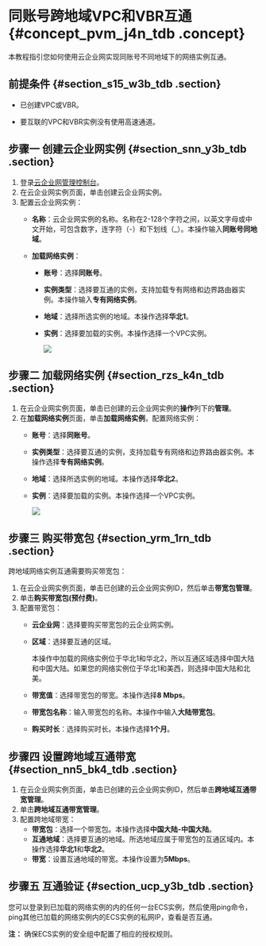 # 同账号跨地域VPC和VBR互通 {#concept_pvm_j4n_tdb .concept}

本教程指引您如何使用云企业网实现同账号不同地域下的网络实例互通。

## 前提条件 {#section_s15_w3b_tdb .section}

-   已创建VPC或VBR。

-   要互联的VPC和VBR实例没有使用高速通道。


## 步骤一 创建云企业网实例 {#section_snn_y3b_tdb .section}

1.  登录[云企业网管理控制台](https://cen.console.aliyun.com/)。
2.  在云企业网实例页面，单击创建云企业网实例。
3.  配置云企业网实例：
    -   **名称**：云企业网实例的名称。名称在2-128个字符之间，以英文字母或中文开始，可包含数字，连字符（-）和下划线（\_）。本操作输入**同账号同地域**。
    -   **加载网络实例**：

        -   **账号**：选择**同账号**。
        -   **实例类型**：选择要互通的实例，支持加载专有网络和边界路由器实例。本操作输入**专有网络实例**。
        -   **地域**：选择所选实例的地域。本操作选择**华北1**。
        -   **实例**：选择要加载的实例。本操作选择一个VPC实例。

            ![](http://static-aliyun-doc.oss-cn-hangzhou.aliyuncs.com/assets/img/3045/899_zh-CN.png)


## 步骤二 加载网络实例 {#section_rzs_k4n_tdb .section}

1.  在云企业网实例页面，单击已创建的云企业网实例的**操作**列下的**管理**。
2.  在**加载网络实例**页面，单击**加载网络实例**，配置网络实例：
    -   **账号**：选择**同账号**。
    -   **实例类型**：选择要互通的实例，支持加载专有网络和边界路由器实例。本操作选择**专有网络实例**。
    -   **地域**：选择所选实例的地域。本操作选择**华北2**。
    -   **实例**：选择要加载的实例。本操作选择一个VPC实例。

        ![](http://static-aliyun-doc.oss-cn-hangzhou.aliyuncs.com/assets/img/3045/901_zh-CN.png)


## 步骤三 购买带宽包 {#section_yrm_1rn_tdb .section}

跨地域网络实例互通需要购买带宽包：

1.  在云企业网实例页面，单击已创建的云企业网实例ID，然后单击**带宽包管理**。
2.  单击**购买带宽包\(预付费\)**。
3.  配置带宽包：
    -   **云企业网**：选择要购买带宽包的云企业网实例。
    -   **区域**：选择要互通的区域。

        本操作中加载的网络实例位于华北1和华北2，所以互通区域选择中国大陆和中国大陆。如果您的网络实例位于华北1和美西，则选择中国大陆和北美。

    -   **带宽值**：选择带宽包的带宽。本操作选择**8 Mbps**。
    -   **带宽包名称**：输入带宽包的名称。本操作中输入**大陆带宽包**。
    -   **购买时长**：选择购买时长。本操作选择**1个月**。

## 步骤四 设置跨地域互通带宽 {#section_nn5_bk4_tdb .section}

1.  在云企业网实例页面，单击已创建的云企业网实例ID，然后单击**跨地域互通带宽管理**。
2.  单击**跨地域互通带宽管理**。
3.  配置跨地域带宽：
    -   **带宽包**：选择一个带宽包。本操作选择**中国大陆-中国大陆**。
    -   **互通地域**：选择要互通的地域。所选地域应属于带宽包的互通区域内。本操作选择**华北1**和**华北2**。
    -   **带宽**：设置互通地域的带宽。本操作设置为**5Mbps**。

## 步骤五 互通验证 {#section_ucp_y3b_tdb .section}

您可以登录到已加载的网络实例的内的任何一台ECS实例，然后使用ping命令，ping其他已加载的网络实例内的ECS实例的私网IP，查看是否互通。

**注：** 确保ECS实例的安全组中配置了相应的授权规则。

